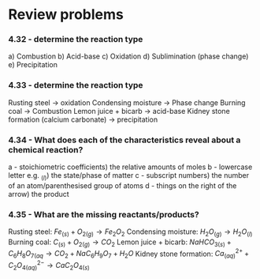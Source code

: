 # Review problems

### 4.32 - determine the reaction type
a) Combustion
b) Acid-base
c) Oxidation
d) Sublimination (phase change)
e) Precipitation

### 4.33 - determine the reaction type
Rusting steel -> oxidation
Condensing moisture -> Phase change
Burning coal -> Combustion
Lemon juice + bicarb -> acid-base
Kidney stone formation (calcium carbonate) -> precipitation

### 4.34 - What does each of the characteristics reveal about a chemical reaction? 
a - stoichiometric coefficients) the relative amounts of moles 
b - lowercase letter e.g. $_{(l)}$) the state/phase of matter
c - subscript numbers) the number of an atom/parenthesised group of atoms
d - things on the right of the arrow) the product

### 4.35 - What are the missing reactants/products?
Rusting steel: $Fe_{(s)} + O_{2(g)} \rightarrow Fe_{2}O_{2}$
Condensing moisture: $H_{2}O_{(g)} \rightarrow H_{2}O_{(l)}$
Burning coal: $C_{(s)} + O_{2 (g)} \rightarrow CO_{2}$
Lemon juice + bicarb: $NaHCO_{3 (s)} + C_{6}H_{8}O_{7 (aq} \rightarrow CO_{2} + NaC_{6}H_{9}O_{7} + H_{2}O$
Kidney stone formation: $Ca^{2+}_{(aq)} + C_{2}O_{4 (aq)}^{2-} \rightarrow CaC_{2}O_{4(s)}$
